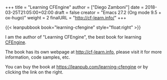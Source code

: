 +++
title = "Learning CFEngine"
author = ["Diego Zamboni"]
date = 2018-03-25T21:05:00+02:00
draft = false
creator = "Emacs 27.2 (Org mode 9.5 + ox-hugo)"
weight = 2
finalURL = "http://cf-learn.info/"
+++

{{< leanpubbook  book="learning-cfengine" style="float:right" >}}

I am the author of "Learning CFEngine", the best book for learning [CFEngine](http://cfengine.com/).

The book has its own webpage at <http://cf-learn.info>, please visit it for more information, code samples, etc.

You can buy the book at <https://leanpub.com/learning-cfengine> or by clicking the link on the right.

<!--more-->

&nbsp;
